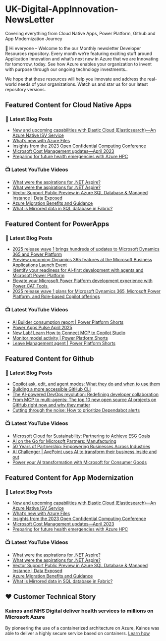 # UK-Digital-AppInnovation-NewsLetter

Covering everything from Cloud Native Apps, Power Platform, Github and App Modernization Journey

👋 Hi everyone – Welcome to the our Monthly newsletter Developer Resources repository. Every month we’re featuring exciting stuff around Application Innovation and what’s next new in Azure that we are Innovating for tomorrow, today. See how Azure enables your organization to invent with purpose through our ongoing technology investments..


We hope that these resources will help you innovate and address the real-world needs of your organizations. Watch us and star us for our latest repository versions.

## Featured Content for Cloud Native Apps


### 📝 Latest Blog Posts

    
<!-- BLOGCNA:START -->
- [New and upcoming capabilities with Elastic Cloud (Elasticsearch)—An Azure Native ISV Service](https://azure.microsoft.com/blog/new-and-upcoming-capabilities-with-elastic-cloud-elasticsearch-an-azure-native-isv-service/)
- [What’s new with Azure Files](https://azure.microsoft.com/blog/what-s-new-with-azure-files/)
- [Insights from the 2023 Open Confidential Computing Conference](https://azure.microsoft.com/blog/insights-from-the-2023-open-confidential-computing-conference/)
- [Microsoft Cost Management updates—April 2023](https://azure.microsoft.com/blog/microsoft-cost-management-updates-april-2023/)
- [Preparing for future health emergencies with Azure HPC ](https://azure.microsoft.com/blog/preparing-for-future-health-emergencies-with-azure-hpc/)
<!-- BLOGCNA:END -->

### 📺 Latest YouTube Videos

 
<!-- YOUTUBECNA:START -->
- [What were the aspirations for .NET Aspire?](https://www.youtube.com/watch?v=R_uK7Tcg3BQ)
- [What were the aspirations for .NET Aspire?](https://www.youtube.com/watch?v=tvqk95LDqq0)
- [Vector Support Public Preview in Azure SQL Database &amp; Managed Instance | Data Exposed](https://www.youtube.com/watch?v=LisIYAnzv_8)
- [Azure Migration Benefits and Guidance](https://www.youtube.com/watch?v=6w7bwvG04BM)
- [What is Mirrored data in SQL database in Fabric?](https://www.youtube.com/watch?v=xnl6Vnr7l8E)
<!-- YOUTUBECNA:END -->

##  Featured Content for PowerApps
### 📝 Latest Blog Posts
<!-- BLOGPOWER:START -->
- [2025 release wave 1 brings hundreds of updates to Microsoft Dynamics 365 and Power Platform](https://www.microsoft.com/en-us/dynamics-365/blog/business-leader/2025/04/30/2025-release-wave-1-brings-hundreds-of-updates-to-microsoft-dynamics-365-and-power-platform/)
- [Preview upcoming Dynamics 365 features at the Microsoft Business Applications Launch Event](https://www.microsoft.com/en-us/dynamics-365/blog/business-leader/2025/04/16/preview-upcoming-dynamics-365-features-at-the-microsoft-business-applications-launch-event/)
- [Identify your readiness for AI-first development with agents and Microsoft Power Platform](https://www.microsoft.com/en-us/power-platform/blog/2025/04/14/identify-your-readiness-for-ai-first-development-with-agents-and-microsoft-power-platform/)
- [Elevate your Microsoft Power Platform development experience with Power CAT Tools ](https://www.microsoft.com/en-us/power-platform/blog/2025/03/04/elevate-your-microsoft-power-platform-development-experience-with-power-cat-tools/)
- [2025 release wave 1 plans for Microsoft Dynamics 365, Microsoft Power Platform, and Role-based Copilot offerings](https://www.microsoft.com/en-us/dynamics-365/blog/business-leader/2025/01/23/2025-release-wave-1-plans-for-microsoft-dynamics-365-microsoft-power-platform-and-role-based-copilot-offerings/)
<!-- BLOGPOWER:END -->
 ### 📺 Latest YouTube Videos
    
<!-- YOUTUBEPOWER:START -->
- [AI Builder consumption report | Power Platform Shorts](https://www.youtube.com/watch?v=Amp95Alv23Q)
- [Power Apps Pulse April 2025](https://www.youtube.com/watch?v=H2Tmj8BvRP0)
- [New Lab! Learn How to Connect MCP to Copilot Studio](https://www.youtube.com/watch?v=jG-XTzXxFCk)
- [Monitor model activity | Power Platform Shorts](https://www.youtube.com/watch?v=1ahAlj2xFVo)
- [Leave Management agent | Power Platform Shorts](https://www.youtube.com/watch?v=spxTdejgdGI)
<!-- YOUTUBEPOWER:END -->

##  Featured Content for Github
### 📝 Latest Blog Posts
<!-- BLOGGITHUB:START -->
- [Copilot ask, edit, and agent modes: What they do and when to use them](https://github.blog/ai-and-ml/github-copilot/copilot-ask-edit-and-agent-modes-what-they-do-and-when-to-use-them/)
- [Building a more accessible GitHub CLI](https://github.blog/engineering/user-experience/building-a-more-accessible-github-cli/)
- [The AI-powered DevOps revolution: Redefining developer collaboration](https://github.blog/ai-and-ml/github-copilot/the-ai-powered-devops-revolution-redefining-developer-collaboration/)
- [From MCP to multi-agents: The top 10 new open source AI projects on GitHub right now and why they matter](https://github.blog/open-source/maintainers/from-mcp-to-multi-agents-the-top-10-open-source-ai-projects-on-github-right-now-and-why-they-matter/)
- [Cutting through the noise: How to prioritize Dependabot alerts](https://github.blog/security/application-security/cutting-through-the-noise-how-to-prioritize-dependabot-alerts/)
<!-- BLOGGITHUB:END -->
### 📺 Latest YouTube Videos
<!-- YOUTUBEGITHUB:START -->
- [Microsoft Cloud for Sustainability: Partnering to Achieve ESG Goals](https://www.youtube.com/watch?v=RtsyDzzxQ-0)
- [AI on the Go for Microsoft Partners: Manufacturing](https://www.youtube.com/watch?v=aYsx-VibHW4)
- [50 Years of Partnership: Empowering Businesses Across Industries](https://www.youtube.com/watch?v=B0UG4WkTZ0s)
- [AI Challenger | AvePoint uses AI to transform their business inside and out](https://www.youtube.com/watch?v=ioXJEEZgLfc)
- [Power your AI transformation with Microsoft for Consumer Goods](https://www.youtube.com/watch?v=Pwujsn-mKWg)
<!-- YOUTUBEGITHUB:END -->
##  Featured Content for App Modernization
### 📝 Latest Blog Posts
<!-- BLOGAPPMOD:START -->
- [New and upcoming capabilities with Elastic Cloud (Elasticsearch)—An Azure Native ISV Service](https://azure.microsoft.com/blog/new-and-upcoming-capabilities-with-elastic-cloud-elasticsearch-an-azure-native-isv-service/)
- [What’s new with Azure Files](https://azure.microsoft.com/blog/what-s-new-with-azure-files/)
- [Insights from the 2023 Open Confidential Computing Conference](https://azure.microsoft.com/blog/insights-from-the-2023-open-confidential-computing-conference/)
- [Microsoft Cost Management updates—April 2023](https://azure.microsoft.com/blog/microsoft-cost-management-updates-april-2023/)
- [Preparing for future health emergencies with Azure HPC ](https://azure.microsoft.com/blog/preparing-for-future-health-emergencies-with-azure-hpc/)
<!-- BLOGAPPMOD:END -->
### 📺 Latest YouTube Videos
<!-- YOUTUBEAPPMOD:START -->
- [What were the aspirations for .NET Aspire?](https://www.youtube.com/watch?v=R_uK7Tcg3BQ)
- [What were the aspirations for .NET Aspire?](https://www.youtube.com/watch?v=tvqk95LDqq0)
- [Vector Support Public Preview in Azure SQL Database &amp; Managed Instance | Data Exposed](https://www.youtube.com/watch?v=LisIYAnzv_8)
- [Azure Migration Benefits and Guidance](https://www.youtube.com/watch?v=6w7bwvG04BM)
- [What is Mirrored data in SQL database in Fabric?](https://www.youtube.com/watch?v=xnl6Vnr7l8E)
<!-- YOUTUBEAPPMOD:END -->


## ♥️ Customer Technical Story 

### Kainos and NHS Digital deliver health services to millions on Microsoft Azure

By pioneering the use of a containerized architecture on Azure, Kainos was able to deliver a highly secure service based on containers. [Learn how](https://customers.microsoft.com/en-us/story/1368348549535774520-kainos-and-nhs-digital-deliver-health-services-to-millions-on-microsoft-azure)

